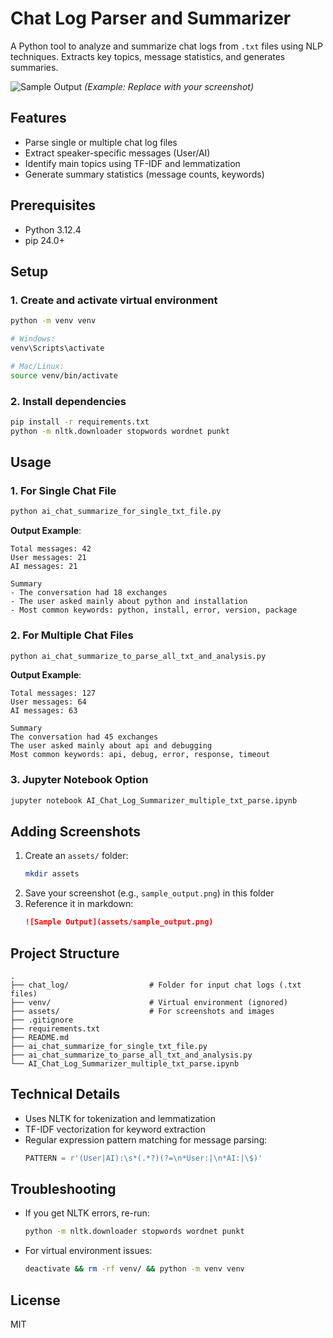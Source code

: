 # Chat Log Parser and Summarizer

A Python tool to analyze and summarize chat logs from `.txt` files using NLP techniques. Extracts key topics, message statistics, and generates summaries.

![Sample Output](assets/sample_output.png) *(Example: Replace with your screenshot)*

## Features
- Parse single or multiple chat log files
- Extract speaker-specific messages (User/AI)
- Identify main topics using TF-IDF and lemmatization
- Generate summary statistics (message counts, keywords)

## Prerequisites
- Python 3.12.4
- pip 24.0+

## Setup

### 1. Create and activate virtual environment
```bash
python -m venv venv

# Windows:
venv\Scripts\activate

# Mac/Linux:
source venv/bin/activate
```

### 2. Install dependencies
```bash
pip install -r requirements.txt
python -m nltk.downloader stopwords wordnet punkt
```

## Usage

### 1. For Single Chat File
```bash
python ai_chat_summarize_for_single_txt_file.py
```

**Output Example**:
```text
Total messages: 42
User messages: 21
AI messages: 21

Summary
- The conversation had 18 exchanges
- The user asked mainly about python and installation
- Most common keywords: python, install, error, version, package
```

### 2. For Multiple Chat Files
```bash
python ai_chat_summarize_to_parse_all_txt_and_analysis.py
```

**Output Example**:
```text
Total messages: 127
User messages: 64
AI messages: 63

Summary
The conversation had 45 exchanges
The user asked mainly about api and debugging
Most common keywords: api, debug, error, response, timeout
```

### 3. Jupyter Notebook Option
```bash
jupyter notebook AI_Chat_Log_Summarizer_multiple_txt_parse.ipynb
```

## Adding Screenshots
1. Create an `assets/` folder:
   ```bash
   mkdir assets
   ```
2. Save your screenshot (e.g., `sample_output.png`) in this folder
3. Reference it in markdown:
   ```markdown
   ![Sample Output](assets/sample_output.png)
   ```

## Project Structure
```
.
├── chat_log/                  # Folder for input chat logs (.txt files)
├── venv/                      # Virtual environment (ignored)
├── assets/                    # For screenshots and images
├── .gitignore
├── requirements.txt
├── README.md
├── ai_chat_summarize_for_single_txt_file.py
├── ai_chat_summarize_to_parse_all_txt_and_analysis.py
└── AI_Chat_Log_Summarizer_multiple_txt_parse.ipynb
```

## Technical Details
- Uses NLTK for tokenization and lemmatization
- TF-IDF vectorization for keyword extraction
- Regular expression pattern matching for message parsing:
  ```python
  PATTERN = r'(User|AI):\s*(.*?)(?=\n*User:|\n*AI:|\$)'
  ```

## Troubleshooting
- If you get NLTK errors, re-run:
  ```bash
  python -m nltk.downloader stopwords wordnet punkt
  ```
- For virtual environment issues:
  ```bash
  deactivate && rm -rf venv/ && python -m venv venv
  ```

## License
MIT
